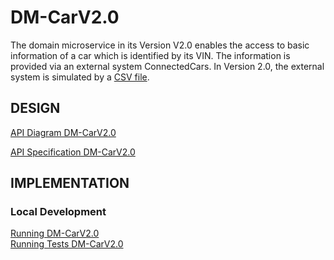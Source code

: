 # DM-CarV2.0
The domain microservice in its Version V2.0 enables the access to basic information of a car which is identified by its VIN. The information is provided via an external system ConnectedCars. In Version 2.0, the external system is  simulated by a [CSV file](src/infrastructure/connectedcars/ConnectedCars.csv).

## DESIGN

[API Diagram DM-CarV2.0](https://gitlab.kit.edu/kit/cm/teaching/carrentalapp/carrentalappv2/doccarrentalappv2/-/blob/main/pages/ad_dm-car_v2.0.md)

[API Specification DM-CarV2.0](/src/api/specification/openapi.yaml)

## IMPLEMENTATION

### Local Development
[Running DM-CarV2.0](./pages/running_dm-carv2.0.md)  
[Running Tests DM-CarV2.0](./pages/running_tests_dm-carv2.0.md)  

